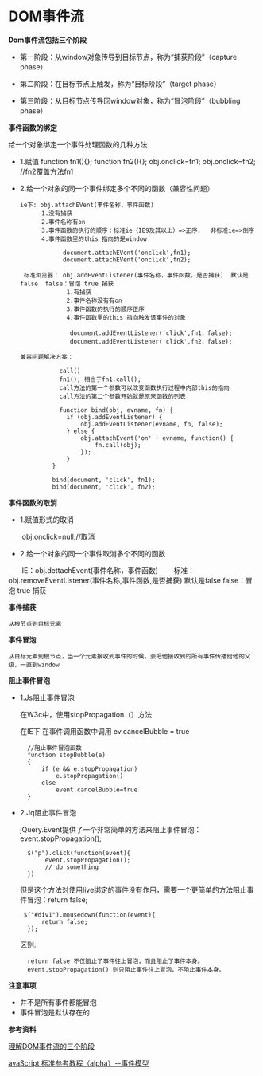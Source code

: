 DOM事件流
=====

**Dom事件流包括三个阶段**

* 第一阶段：从window对象传导到目标节点，称为“捕获阶段”（capture phase）

* 第二阶段：在目标节点上触发，称为“目标阶段”（target phase）

* 第三阶段：从目标节点传导回window对象，称为“冒泡阶段”（bubbling phase）



**事件函数的绑定**

给一个对象绑定一个事件处理函数的几种方法

* 1.赋值
       function fn1(){};
       function fn2(){};
       obj.onclick=fn1;
       obj.onclick=fn2;   //fn2覆盖方法fn1
       
 * 2.给一个对象的同一个事件绑定多个不同的函数（兼容性问题）
      
       ie下: obj.attachEVent(事件名称，事件函数)       
             1.没有捕获
             2.事件名称有on
             3.事件函数的执行的顺序：标准ie（IE9及其以上）=>正序，  非标准ie=>倒序
             4.事件函数里的this 指向的是window
                   
                   document.attachEVent('onclick',fn1);
                   document.attachEVent('onclick',fn2);
              
        标准浏览器： obj.addEventListener(事件名称，事件函数，是否捕获)  默认是false  false：冒泡 true 捕获
                    1.有捕获
                    2.事件名称没有有on
                    3.事件函数的执行的顺序正序
                    4.事件函数里的this 指向触发该事件的对象
                    
                     document.addEventListener('click',fn1，false);  
                     document.addEventListener('click',fn2，false);
                   
       兼容问题解决方案：
       
                  call() 
                  fn1(); 相当于fn1.call();
                  call方法的第一个参数可以改变函数执行过程中内部this的指向
                  call方法的第二个参数开始就是原来函数的列表
                  
                  function bind(obj, evname, fn) {
                    if (obj.addEventListener) {
                        obj.addEventListener(evname, fn, false);
                    } else {
                        obj.attachEvent('on' + evname, function() {
                            fn.call(obj);
                        });
                    }
                }

                bind(document, 'click', fn1);
                bind(document, 'click', fn2);

**事件函数的取消**

* 1.赋值形式的取消
  
        obj.onclick=null;//取消
        
* 2.给一个对象的同一个事件取消多个不同的函数


        IE：obj.dettachEvent(事件名称，事件函数)
        标准：obj.removeEventListener(事件名称,事件函数,是否捕获) 默认是false  false：冒泡 true 捕获
 


**事件捕获**

    从根节点到目标元素       

**事件冒泡**

    从目标元素到根节点，当一个元素接收到事件的时候，会把他接收到的所有事件传播给他的父级，一直到window




**阻止事件冒泡**

* 1.Js阻止事件冒泡

    在W3c中，使用stopPropagation（）方法    
    
    在IE下 在事件调用函数中调用  ev.cancelBubble = true  
    
        //阻止事件冒泡函数
        function stopBubble(e)
        {
            if (e && e.stopPropagation)
                e.stopPropagation()
            else
                event.cancelBubble=true
        }

* 2.Jq阻止事件冒泡

    jQuery.Event提供了一个非常简单的方法来阻止事件冒泡：event.stopPropagation();
    
        $("p").click(function(event){
             event.stopPropagation();
             // do something
        })
        
   但是这个方法对使用live绑定的事件没有作用，需要一个更简单的方法阻止事件冒泡：return false;
       
       $("#div1").mousedown(function(event){
            return false;
        });
  区别:
  
        return false 不仅阻止了事件往上冒泡，而且阻止了事件本身。
        event.stopPropagation() 则只阻止事件往上冒泡，不阻止事件本身。



**注意事项**

* 并不是所有事件都能冒泡
* 事件冒泡是默认存在的




**参考资料**

[理解DOM事件流的三个阶段](https://segmentfault.com/a/1190000004463384)

[avaScript 标准参考教程（alpha）--事件模型](http://javascript.ruanyifeng.com/dom/event.html#toc9)

